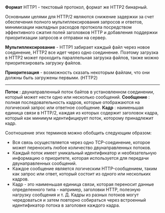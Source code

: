 **Формат**
HTTP1 - текстовый протокол, формат же HTTP2 бинарный.

Основными целями для HTTP/2 являются снижение задержки за счет обеспечения полного мультиплексирования запросов и ответов, минимизации накладных расходов протокола посредством эффективного сжатия полей заголовков HTTP и добавления поддержки приоритизации запросов и отправки на сервер.

**Мультиплексирование** - HTTP1 забирает каждый файл через новое соединение, HTTP2 все идет через одно соединение. Поэтому загрузка в HTTP2 может проходить параллельная загрузка файлов, также можно приоритезировать загрузку файлов.

**Приоритезация** - возможность сказать некоторым файлам, что они должны быть загружены первыми. (HTTP2)

---
**Поток** : двунаправленный поток байтов в установленном соединении, который может нести одно или несколько сообщений.
**Сообщение** : полная последовательность кадров, которые отображаются на логический запрос или ответное сообщение.
**Кадр** : наименьшая единица связи в HTTP/2, каждая из которых содержит заголовок кадра, который как минимум идентифицирует поток, которому принадлежит кадр.

Соотношение этих терминов можно обобщить следующим образом:
* Вся связь осуществляется через одно TCP-соединение, которое может переносить любое количество двунаправленных потоков.
* Каждый поток имеет уникальный идентификатор и необязательную информацию о приоритете, которая используется для передачи двунаправленных сообщений.
* Каждое сообщение является логическим HTTP-сообщением, таким как запрос или ответ, который состоит из одного или нескольких кадров.
* Кадр - это наименьшая единица связи, которая переносит данные определенного типа - например, заголовки HTTP, полезную нагрузку сообщения и т. Д. Кадры из разных потоков могут чередоваться и затем повторно собираться через встроенный идентификатор потока в заголовке каждого кадра.
